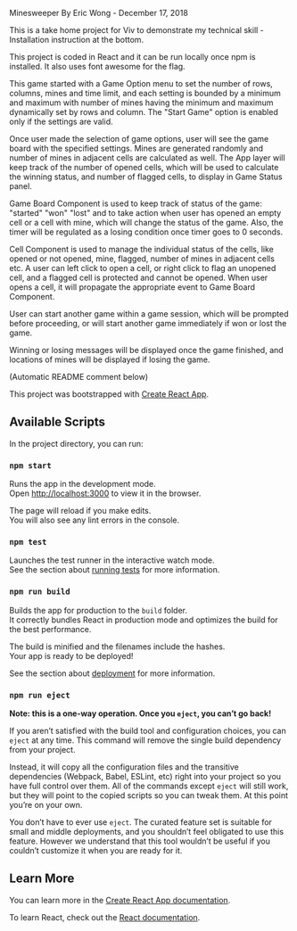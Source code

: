 Minesweeper By Eric Wong - December 17, 2018

This is a take home project for Viv to demonstrate my technical skill - Installation instruction at the bottom.

This project is coded in React and it can be run locally once npm is installed. It also uses font awesome for the flag.

This game started with a Game Option menu to set the number of rows, columns, mines and time limit, and each setting is bounded by a minimum and maximum with number of mines having the minimum and maximum dynamically set by rows and column. The "Start Game" option is enabled only if the settings are valid.

Once user made the selection of game options, user will see the game board with the specified settings.  Mines are generated randomly and number of mines in adjacent cells are calculated as well. The App layer will keep track of the number of opened cells, which will be used to calculate the winning status, and number of flagged cells, to display in Game Status panel.

Game Board Component is used to keep track of status of the game: "started" "won" "lost" and to take action when user has opened an empty cell or a cell with mine, which will change the status of the game. Also, the timer will be regulated as a losing condition once timer goes to 0 seconds.

Cell Component is used to manage the individual status of the cells, like opened or not opened, mine, flagged, number of mines in adjacent cells etc. A user can left click to open a cell, or right click to flag an unopened cell, and a flagged cell is protected and cannot be opened. When user opens a cell, it will propagate the appropriate event to Game Board Component.

User can start another game within a game session, which will be prompted before proceeding, or will start another game immediately if won or lost the game.

Winning or losing messages will be displayed once the game finished, and locations of mines will be displayed if losing the game.

(Automatic README comment below)

This project was bootstrapped with [Create React App](https://github.com/facebook/create-react-app).

## Available Scripts

In the project directory, you can run:

### `npm start`

Runs the app in the development mode.<br>
Open [http://localhost:3000](http://localhost:3000) to view it in the browser.

The page will reload if you make edits.<br>
You will also see any lint errors in the console.

### `npm test`

Launches the test runner in the interactive watch mode.<br>
See the section about [running tests](https://facebook.github.io/create-react-app/docs/running-tests) for more information.

### `npm run build`

Builds the app for production to the `build` folder.<br>
It correctly bundles React in production mode and optimizes the build for the best performance.

The build is minified and the filenames include the hashes.<br>
Your app is ready to be deployed!

See the section about [deployment](https://facebook.github.io/create-react-app/docs/deployment) for more information.

### `npm run eject`

**Note: this is a one-way operation. Once you `eject`, you can’t go back!**

If you aren’t satisfied with the build tool and configuration choices, you can `eject` at any time. This command will remove the single build dependency from your project.

Instead, it will copy all the configuration files and the transitive dependencies (Webpack, Babel, ESLint, etc) right into your project so you have full control over them. All of the commands except `eject` will still work, but they will point to the copied scripts so you can tweak them. At this point you’re on your own.

You don’t have to ever use `eject`. The curated feature set is suitable for small and middle deployments, and you shouldn’t feel obligated to use this feature. However we understand that this tool wouldn’t be useful if you couldn’t customize it when you are ready for it.

## Learn More

You can learn more in the [Create React App documentation](https://facebook.github.io/create-react-app/docs/getting-started).

To learn React, check out the [React documentation](https://reactjs.org/).
